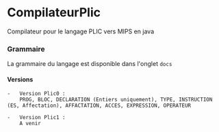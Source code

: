 # CompilateurPlic
 Compilateur pour le langage PLIC vers MIPS en java
 
### Grammaire 
 
La grammaire du langage est disponible dans l'onglet `docs`

#### Versions

	-	Version Plic0 : 
		PROG, BLOC, DECLARATION (Entiers uniquement), TYPE, INSTRUCTION (ES, Affectation), AFFACTATION, ACCES, EXPRESSION, OPERATEUR
		
	- 	Version Plic1 :
		A venir
